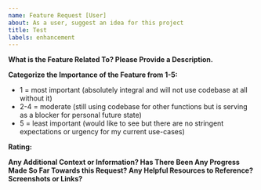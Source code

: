 ```yaml
---
name: Feature Request [User]
about: As a user, suggest an idea for this project
title: Test
labels: enhancement
---
```


**What is the Feature Related To? Please Provide a Description.**

**Categorize the Importance of the Feature from 1-5:**
* 1 = most important (absolutely integral and will not use codebase at all without it)
* 2-4 = moderate (still using codebase for other functions but is serving as a blocker for personal future state)
* 5 = least important (would like to see but there are no stringent expectations or urgency for my current use-cases)  
 
**Rating:**

**Any Additional Context or Information? Has There Been Any Progress Made So Far Towards this Request? Any Helpful Resources to Reference? Screenshots or Links?**

